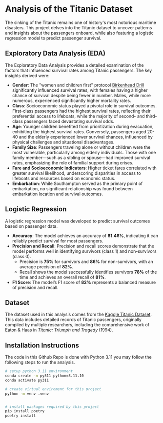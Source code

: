 # Analysis of the Titanic Dataset

The sinking of the Titanic remains one of history's most notorious maritime disasters. This project delves into the Titanic dataset to uncover patterns and insights about the passengers onboard, while also featuring a logistic regression model to predict passenger survival.

## Exploratory Data Analysis (EDA)

The Exploratory Data Analysis provides a detailed examination of the factors that influenced survival rates among Titanic passengers. The key insights derived were:

- **Gender**: The "women and children first" protocol [Birkenhead Drill](https://www.historic-uk.com/CultureUK/Women-Children-First/) significantly influenced survival rates, with females having a higher chance of survival despite being fewer in number. Males, while more numerous, experienced significantly higher mortality rates.
- **Class**: Socioeconomic status played a pivotal role in survival outcomes. First-class passengers had the highest survival rates, reflecting their preferential access to lifeboats, while the majority of second- and third-class passengers faced devastating survival odds.
- **Age**: Younger children benefited from prioritization during evacuation, exhibiting the highest survival rates. Conversely, passengers aged 20-40 and the elderly experienced lower survival chances, influenced by physical challenges and situational disadvantages.
- **Family Size**: Passengers traveling alone or without children were the most vulnerable, particularly among elderly individuals. Those with one family member—such as a sibling or spouse—had improved survival rates, emphasizing the role of familial support during crises.
- **Fare and Socioeconomic Indicators**: Higher ticket fares correlated with greater survival likelihood, underscoring disparities in access to lifeboats and resources based on economic status.
- **Embarkation**: While Southampton served as the primary point of embarkation, no significant relationship was found between embarkation location and survival outcomes.

## Logistic Regression

A logistic regression model was developed to predict survival outcomes based on passenger data. 

- **Accuracy**: The model achieves an accuracy of **81.46%**, indicating it can reliably predict survival for most passengers.
- **Precision and Recall**: Precision and recall scores demonstrate that the model performs well in identifying survivors (class 1) and non-survivors (class 0). 
  - Precision is **75%** for survivors and **86%** for non-survivors, with an average precision of **82%**.
  - Recall shows the model successfully identifies survivors **78%** of the time and achieves an overall recall of **81%**.
- **F1 Score**: The model’s F1 score of **82%** represents a balanced measure of precision and recall.

## Dataset

The dataset used in this analysis comes from the [Kaggle Titanic Dataset](https://www.kaggle.com/datasets/yasserh/titanic-dataset). This data includes detailed records of Titanic passengers, originally compiled by multiple researchers, including the comprehensive work of Eaton & Haas in *Titanic: Triumph and Tragedy* (1994).

## Installation Instructions

The code in this Github Repo is done with Python 3.11 you may follow the following steps to run the analysis.

```bash
# setup python 3.11 environment
conda create -n py311 python=3.11.10
conda activate py311

# create virtual enviroment for this project
python -m venv .venv


# install packages required by this project
pip install poetry
poetry install
```